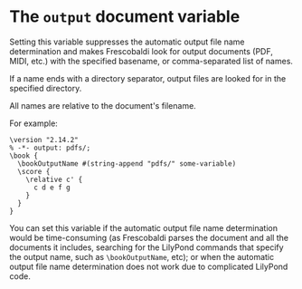 # The `output` document variable

Setting this variable suppresses the automatic output file name
determination and makes Frescobaldi look for output documents (PDF, MIDI,
etc.) with the specified basename, or comma-separated list of names.

If a name ends with a directory separator, output files are looked for in
the specified directory.

All names are relative to the document's filename.

For example:

```
\version "2.14.2"
% -*- output: pdfs/;
\book {
  \bookOutputName #(string-append "pdfs/" some-variable)
  \score {
    \relative c' {
      c d e f g
    }
  }
}
```

You can set this variable if the automatic output file name determination
would be time-consuming (as Frescobaldi parses the document and all the
documents it includes, searching for the LilyPond commands that specify the
output name, such as `\bookOutputName`, etc); or when the automatic output
file name determination does not work due to complicated LilyPond code.
